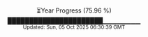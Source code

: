<p align="center">
⏳Year Progress (75.96 %) <br>
██████████████████████▁▁▁▁▁▁▁▁ <br>
<sub>Updated: Sun, 05 Oct 2025 06:30:39 GMT</sub>
</p>

